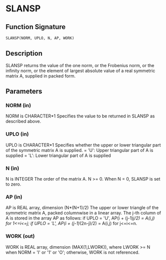 # SLANSP

## Function Signature

```fortran
SLANSP(NORM, UPLO, N, AP, WORK)
```

## Description


 SLANSP  returns the value of the one norm,  or the Frobenius norm, or
 the  infinity norm,  or the  element of  largest absolute value  of a
 real symmetric matrix A,  supplied in packed form.

## Parameters

### NORM (in)

NORM is CHARACTER*1 Specifies the value to be returned in SLANSP as described above.

### UPLO (in)

UPLO is CHARACTER*1 Specifies whether the upper or lower triangular part of the symmetric matrix A is supplied. = 'U': Upper triangular part of A is supplied = 'L': Lower triangular part of A is supplied

### N (in)

N is INTEGER The order of the matrix A. N >= 0. When N = 0, SLANSP is set to zero.

### AP (in)

AP is REAL array, dimension (N*(N+1)/2) The upper or lower triangle of the symmetric matrix A, packed columnwise in a linear array. The j-th column of A is stored in the array AP as follows: if UPLO = 'U', AP(i + (j-1)*j/2) = A(i,j) for 1<=i<=j; if UPLO = 'L', AP(i + (j-1)*(2n-j)/2) = A(i,j) for j<=i<=n.

### WORK (out)

WORK is REAL array, dimension (MAX(1,LWORK)), where LWORK >= N when NORM = 'I' or '1' or 'O'; otherwise, WORK is not referenced.

